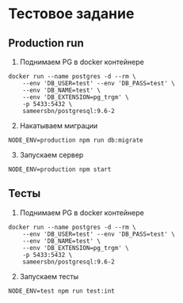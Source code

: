 # Тестовое задание
## Production  run
1. Поднимаем PG в docker контейнере
```
docker run --name postgres -d --rm \
    --env 'DB_USER=test' --env 'DB_PASS=test' \
    --env 'DB_NAME=test' \
    --env 'DB_EXTENSION=pg_trgm' \
    -p 5433:5432 \
    sameersbn/postgresql:9.6-2
```
2. Накатываем миграции
```
NODE_ENV=production npm run db:migrate
```
3. Запускаем сервер
```
NODE_ENV=production npm start
```
## Тесты
1. Поднимаем PG в docker контейнере
```
docker run --name postgres -d --rm \
    --env 'DB_USER=test' --env 'DB_PASS=test' \
    --env 'DB_NAME=test' \
    --env 'DB_EXTENSION=pg_trgm' \
    -p 5433:5432 \
    sameersbn/postgresql:9.6-2
```
2. Запускаем тесты
```
NODE_ENV=test npm run test:int
```
